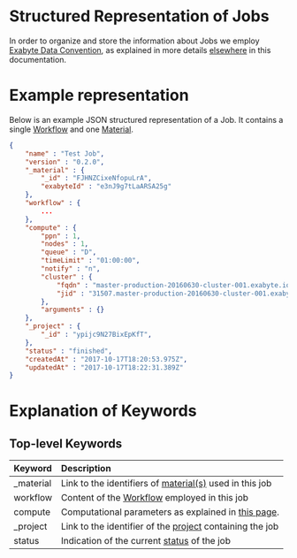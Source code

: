 <!-- TODO: GM to move the compute data into a dedicated page -->

# Structured Representation of Jobs

In order to organize and store the information about Jobs we employ [Exabyte Data Convention](/data-structured/overview.md), as explained in more details [elsewhere](/entities-general/data.md) in this documentation.

# Example representation

Below is an example JSON structured representation of a Job. It contains a single [Workflow](/workflows/overview.md) and one [Material](/materials/overview.md).

```json
{
    "name" : "Test Job",
    "version" : "0.2.0",
    "_material" : {
        "_id" : "FJHNZCixeNfopuLrA",
        "exabyteId" : "e3nJ9g7tLaARSA25g"
    },
    "workflow" : {
        ...
    },
    "compute" : {
        "ppn" : 1,
        "nodes" : 1,
        "queue" : "D",
        "timeLimit" : "01:00:00",
        "notify" : "n",
        "cluster" : {
            "fqdn" : "master-production-20160630-cluster-001.exabyte.io",
            "jid" : "31507.master-production-20160630-cluster-001.exabyte.io"
        },
        "arguments" : {}
    },
    "_project" : {
        "_id" : "ypijc9N27BixEpKfT",
    },
    "status" : "finished",
    "createdAt" : "2017-10-17T18:20:53.975Z",
    "updatedAt" : "2017-10-17T18:22:31.389Z"
}
```

# Explanation of Keywords

## Top-level Keywords

| Keyword    |   Description      |  
| :-------- |:----------- |
| _material |  Link to the identifiers of [material(s)](/materials/data.md) used in this job   | 
| workflow |  Content of the [Workflow](/workflows/data/data.md) employed in this job | 
| compute | Computational parameters as explained in [this page](/data-structured/overview.md). |
| _project  | Link to the identifier of the [project](projects.md) containing the job  |
| status |   Indication of the current [status](status.md) of the job |  
